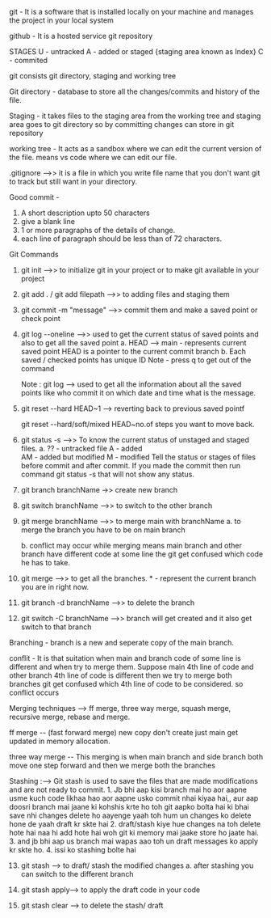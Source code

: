 git - It is a software that is installed locally on your machine and manages the project in your local system

github - It is a hosted service git repository

STAGES 
U - untracked
A - added or staged  {staging area known as Index}
C - commited 

git consists git directory, staging and working tree

Git directory - database to store all the changes/commits and history of the file.

Staging - it takes files to the staging area from the working tree and staging area goes to git directory so by committing changes can store in git repository

working tree - It acts as a sandbox where we can edit the current version of the file. means vs code where we can edit our file.

.gitignore -->> it is a file in which you write file name that you don't want git to track but still want in your directory.

Good commit - 
1. A short description upto 50 characters
2. give a blank line
3. 1 or more paragraphs of the details of change. 
4. each line of paragraph should be less than of 72 characters.

Git Commands

1. git init  -->> to initialize git in your project or to make git available in your project

2. git add . / git add filepath  -->> to adding files and staging them 

3. git commit -m "message"  -->> commit them and make a saved point or check point

4. git log --oneline -->> used to get the current status of saved points and also to get all the saved point
    a.  HEAD --> main  - represents current saved point 
        HEAD is a pointer to the current commit branch
    b. Each saved / checked points has unique ID 
    Note - press q to get out of the command
  
    Note : git log --> used to get all the information about all the saved points like who commit it on which date and time what is the message.

5. git reset --hard HEAD~1 -->   reverting back to previous saved pointf

   git reset --hard/soft/mixed HEAD~no.of steps you want to move back.

6. git status -s -->>  To know the current status of unstaged and staged files.
        a.  ?? - untracked file    A - added     
            AM - added but modified   M - modified
    Tell the status or stages of files before commit and after commit. If you made the commit then run command git status -s that will not show any status.

7. git branch branchName  ->> create new branch

8. git switch branchName -->> to switch to the other branch

9. git merge branchName -->> to merge main with branchName
    a. to merge the branch you have to be on main branch

    b. conflict may occur while merging means main branch and other branch have different code at some line the git get confused which code he has to take.

10. git merge -->> to get all the branches. * - represent the current branch you are in right now.

11. git branch -d branchName -->> to delete the branch
 
12. git switch -C branchName -->> branch will get created and it also get switch to that branch 

Branching - branch is a new and seperate copy of the main branch.

conflit - It is that suitation when main and branch code of some line is different and when try to merge them.
Suppose main 4th line of code and other branch 4th line of code is different then we try to merge both branches git get confused which 4th line of code to be considered. so conflict occurs

Merging techniques --> ff merge, three way merge, squash merge, recursive merge, rebase and merge.

ff merge -- (fast forward merge) new copy don't create just main get updated in memory allocation.

three way merge -- This merging is when main branch and side branch both move one step forward and then we merge both the branches

Stashing :--> Git stash is used to save the files that are made modifications and are not ready to commit. 
            1. Jb bhi aap kisi branch mai ho aor aapne usme kuch code likhaa hao aor aapne usko commit nhai kiyaa hai,, aur aap doosri branch mai jaane ki kohshis krte ho toh git aapko bolta hai ki bhai save nhi changes delete ho aayenge yaah toh hum un changes ko delete hone de yaah draft kr skte hai
            2. draft/stash kiye hue changes na toh delete hote hai naa hi add hote hai woh git ki memory mai jaake store ho jaate hai.
            3. and jb bhi aap us branch mai wapas aao toh un draft messages ko apply kr skte ho.
            4. issi ko stashing bolte hai


13. git stash --> to draft/ stash the modified changes 
    a. after stashing you can switch to the different branch

14. git stash apply--> to apply the draft code in your code

15. git stash clear --> to delete the stash/ draft


